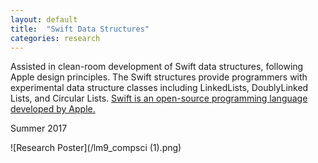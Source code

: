 ```yaml
---
layout: default
title:  "Swift Data Structures"
categories: research
---
```

Assisted in clean-room development of Swift data structures, following Apple design principles. The Swift structures provide programmers with experimental data structure classes including LinkedLists, DoublyLinked Lists, and Circular Lists.
[Swift is an open-source programming language developed by Apple.](https://developer.apple.com/swift/) 

Summer 2017

![Research Poster](/lm9_compsci (1).png)
